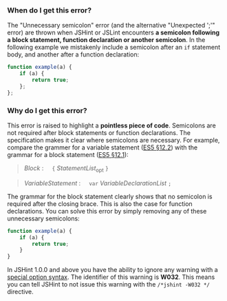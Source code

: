 <!---
{
    "titles": [
        "Unnecessary semicolon",
        "Unexpected ';'",
        "W032"
    ],
    "tools": [
        "jslint",
        "jshint"
    ],
    "author": "jallardice",
    "slugs": [
        "unnecessary-semicolon",
        "unexpected-semicolon",
        "w032"
    ]
}
-->

### When do I get this error?

The "Unnecessary semicolon" error (and the alternative "Unexpected ';'" error) are thrown when JSHint or JSLint
encounters **a semicolon following a block statement, function declaration or another semicolon**. In the following
example we mistakenly include a semicolon after an `if` statement body, and another after a function declaration:

```javascript
function example(a) {
    if (a) {
        return true;
    };
};
```

### Why do I get this error?

This error is raised to highlight a **pointless piece of code**. Semicolons are not required after block statements or
function declarations. The specification makes it clear where semicolons are necessary. For example, compare the grammer
for a variable statement ([ES5 &sect;12.2](http://es5.github.io/#x12.2)) with the grammar for a block statement ([ES5
&sect;12.1](http://es5.github.io/#x12.1)):

> *Block* :
> &nbsp;&nbsp;&nbsp;&nbsp;`{` *StatementList*<sub>opt</sub> `}`

> *VariableStatement* :
> &nbsp;&nbsp;&nbsp;&nbsp;`var` *VariableDeclarationList* `;`

The grammar for the block statement clearly shows that no semicolon is required after the closing brace. This is also
the case for function declarations. You can solve this error by simply removing any of these unnecessary semicolons:

```javascript
function example(a) {
    if (a) {
        return true;
    }
}
```

In JSHint 1.0.0 and above you have the ability to ignore any warning with a [special option
syntax](http://jshint.com/docs/#options). The identifier of this warning is **W032**. This means you can tell JSHint to
not issue this warning with the `/*jshint -W032 */` directive.

